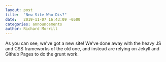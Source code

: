 ```yaml
---
layout: post
title:  "New Site Who Dis?"
date:   2019-11-07 16:43:09 -0500
categories: announcements
author: Richard Morrill
---
```


As you can see, we've got a new site!  We've done away with the heavy
JS and CSS frameworks of the old one, and instead are relying on Jekyll
and Github Pages to do the grunt work.
